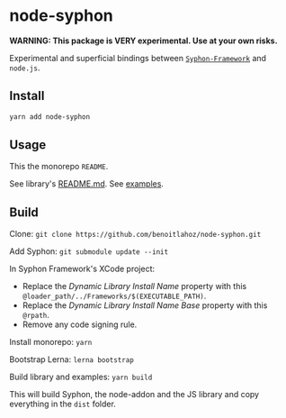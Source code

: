 # node-syphon

**WARNING: This package is VERY experimental. Use at your own risks.**

Experimental and superficial bindings between [`Syphon-Framework`](https://github.com/Syphon/Syphon-Framework) and `node.js`.

## Install

```sh
yarn add node-syphon
```

## Usage

This the monorepo `README`.

See library's [README.md](https://github.com/benoitlahoz/node-syphon/tree/main/packages/lib).
See [examples](https://github.com/benoitlahoz/node-syphon/tree/main/packages/examples).

## Build

Clone:
`git clone https://github.com/benoitlahoz/node-syphon.git`

Add Syphon:
`git submodule update --init`

In Syphon Framework's XCode project:

- Replace the _Dynamic Library Install Name_ property with this `@loader_path/../Frameworks/$(EXECUTABLE_PATH)`.
- Replace the _Dynamic Library Install Name Base_ property with this `@rpath`.
- Remove any code signing rule.

Install monorepo:
`yarn`

Bootstrap Lerna:
`lerna bootstrap`

Build library and examples:
`yarn build`

This will build Syphon, the node-addon and the JS library and copy everything in the `dist` folder.
